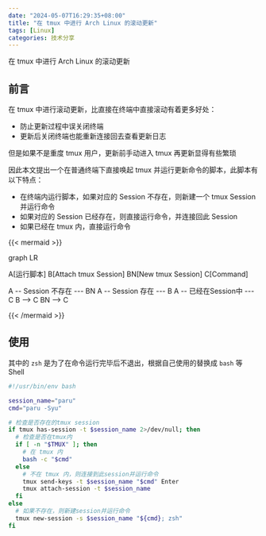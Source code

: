```yaml
---
date: "2024-05-07T16:29:35+08:00"
title: "在 tmux 中进行 Arch Linux 的滚动更新"
tags: [Linux]
categories: 技术分享
---
```


在 tmux 中进行 Arch Linux 的滚动更新

<!-- more -->

## 前言

在 tmux 中进行滚动更新，比直接在终端中直接滚动有着更多好处：

- 防止更新过程中误关闭终端
- 更新后关闭终端也能重新连接回去查看更新日志

但是如果不是重度 tmux 用户，更新前手动进入 tmux 再更新显得有些繁琐

因此本文提出一个在普通终端下直接唤起 tmux 并运行更新命令的脚本，此脚本有以下特点：

- 在终端内运行脚本，如果对应的 Session 不存在，则新建一个 tmux Session 并运行命令
- 如果对应的 Session 已经存在，则直接运行命令，并连接回此 Session
- 如果已经在 tmux 内，直接运行命令

{{< mermaid >}}

graph LR

A[运行脚本]
B[Attach tmux Session]
BN[New tmux Session]
C[Command]

A -- Session 不存在 --- BN
A -- Session 存在 --- B
A -- 已经在Session中 --- C
B --> C
BN --> C

{{< /mermaid >}}

## 使用

其中的 `zsh` 是为了在命令运行完毕后不退出，根据自己使用的替换成 `bash` 等 Shell

```bash
#!/usr/bin/env bash

session_name="paru"
cmd="paru -Syu"

# 检查是否存在的tmux session
if tmux has-session -t $session_name 2>/dev/null; then
  # 检查是否在tmux内
  if [ -n "$TMUX" ]; then
    # 在 tmux 内
    bash -c "$cmd"
  else
    # 不在 tmux 内，则连接到此session并运行命令
    tmux send-keys -t $session_name "$cmd" Enter
    tmux attach-session -t $session_name
  fi
else
  # 如果不存在，则新建session并运行命令
  tmux new-session -s $session_name "${cmd}; zsh"
fi
```
